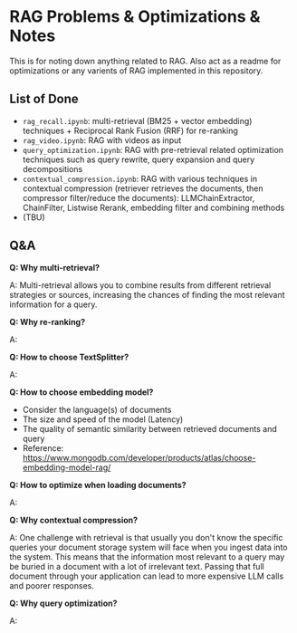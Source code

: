 # RAG Problems & Optimizations & Notes

This is for noting down anything related to RAG. Also act as a readme for optimizations or any varients of RAG implemented in this repository.

## List of Done

- `rag_recall.ipynb`: multi-retrieval (BM25 + vector embedding) techniques + Reciprocal Rank Fusion (RRF) for re-ranking
- `rag_video.ipynb`: RAG with videos as input
- `query_optimization.ipynb`: RAG with pre-retrieval related optimization techniques such as query rewrite, query expansion and query decompositions
- `contextual_compression.ipynb`: RAG with various techniques in contextual compression (retriever retrieves the documents, then compressor filter/reduce the documents): LLMChainExtractor, ChainFilter, Listwise Rerank, embedding filter and combining methods
- (TBU)

## Q&A

**Q: Why multi-retrieval?**

A: Multi-retrieval allows you to combine results from different retrieval strategies or sources, increasing the chances of finding the most relevant information for a query.

**Q: Why re-ranking?**

A: 

**Q: How to choose TextSplitter?**

A: 

**Q: How to choose embedding model?**

- Consider the language(s) of documents
- The size and speed of the model (Latency)
- The quality of semantic similarity between retrieved documents and query
- Reference: https://www.mongodb.com/developer/products/atlas/choose-embedding-model-rag/

**Q: How to optimize when loading documents?**

A:

**Q: Why contextual compression?**

A: One challenge with retrieval is that usually you don't know the specific queries your document storage system will face when you ingest data into the system. This means that the information most relevant to a query may be buried in a document with a lot of irrelevant text. Passing that full document through your application can lead to more expensive LLM calls and poorer responses.

**Q: Why query optimization?**

A: 
